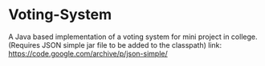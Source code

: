 # Voting-System

A Java based implementation of a voting system for mini project in college.
(Requires JSON simple jar file to be added to the classpath)
link: https://code.google.com/archive/p/json-simple/
